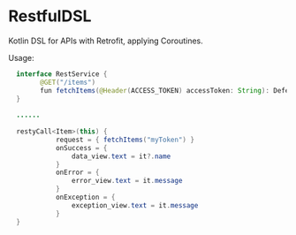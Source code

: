 # RestfulDSL
Kotlin DSL for APIs with Retrofit, applying Coroutines.

Usage:

```java
  interface RestService {
        @GET("/items")
        fun fetchItems(@Header(ACCESS_TOKEN) accessToken: String): Deferred<Response<Item>>
  }
  
  ......
  
  restyCall<Item>(this) {
            request = { fetchItems("myToken") }
            onSuccess = {
                data_view.text = it?.name
            }
            onError = {
                error_view.text = it.message
            }
            onException = {
                exception_view.text = it.message
            }
  }
  ```
